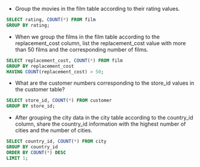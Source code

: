
* Group the movies in the film table according to their rating values.
```sql
SELECT rating, COUNT(*) FROM film
GROUP BY rating;
```
* When we group the films in the film table according to the replacement_cost column, list the replacement_cost value with more than 50 films and the corresponding number of films.
```sql
SELECT replacement_cost, COUNT(*) FROM film
GROUP BY replacement_cost
HAVING COUNT(replacement_cost) > 50;
```
* What are the customer numbers corresponding to the store_id values in the customer table?
```sql
SELECT store_id, COUNT(*) FROM customer
GROUP BY store_id;
```
* After grouping the city data in the city table according to the country_id column, share the country_id information with the highest number of cities and the number of cities.
```sql
SELECT country_id, COUNT(*) FROM city
GROUP BY country_id
ORDER BY COUNT(*) DESC
LIMIT 1;
```